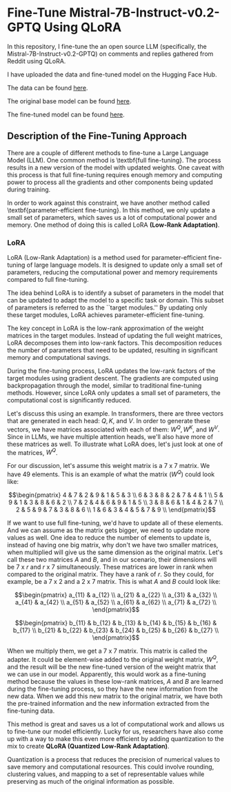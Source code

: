 # Fine-Tune Mistral-7B-Instruct-v0.2-GPTQ Using QLoRA

In this repository, I fine-tune the an open source LLM (specifically, the  Mistral-7B-Instruct-v0.2-GPTQ) on comments and replies gathered from Reddit using QLoRA.

I have uploaded the data and fine-tuned model on the Hugging Face Hub.

The data can be found [here](https://huggingface.co/datasets/hussenmi/reddit_comments).

The original base model can be found [here](https://huggingface.co/TheBloke/Mistral-7B-Instruct-v0.2-GPTQ).

The fine-tuned model can be found [here](https://huggingface.co/hussenmi/fungpt-ft).

## Description of the Fine-Tuning Approach

There are a couple of different methods to fine-tune a Large Language Model (LLM). One common method is \textbf{full fine-tuning}. The process results in a new version of the model with updated weights. One caveat with this process is that full fine-tuning requires enough memory and computing power to process all the gradients and other components being updated during training.

In order to work against this constraint, we have another method called \textbf{parameter-efficient fine-tuning}. In this method, we only update a small set of parameters, which saves us a lot of computational power and memory. One method of doing this is called LoRA **(Low-Rank Adaptation)**.

### LoRA

LoRA (Low-Rank Adaptation) is a method used for parameter-efficient fine-tuning of large language models. It is designed to update only a small set of parameters, reducing the computational power and memory requirements compared to full fine-tuning.

The idea behind LoRA is to identify a subset of parameters in the model that can be updated to adapt the model to a specific task or domain. This subset of parameters is referred to as the ``target modules.'' By updating only these target modules, LoRA achieves parameter-efficient fine-tuning.

The key concept in LoRA is the low-rank approximation of the weight matrices in the target modules. Instead of updating the full weight matrices, LoRA decomposes them into low-rank factors. This decomposition reduces the number of parameters that need to be updated, resulting in significant memory and computational savings.

During the fine-tuning process, LoRA updates the low-rank factors of the target modules using gradient descent. The gradients are computed using backpropagation through the model, similar to traditional fine-tuning methods. However, since LoRA only updates a small set of parameters, the computational cost is significantly reduced.

Let's discuss this using an example. In transformers, there are three vectors that are generated in each head: $Q, K$, and $V$. In order to generate these vectors, we have matrices associated with each of them: $W^Q, W^K$, and $W^V$. Since in LLMs, we have multiple attention heads, we'll also have more of these matrices as well. To illustrate what LoRA does, let's just look at one of the matrices, $W^Q$.

For our discussion, let's assume this weight matrix is a $7$ x $7$ matrix. We have 49 elements. This is an example of what the matrix ($W^Q$) could look like:


$$\begin{pmatrix}
4 & 7 & 2 & 9 & 1 & 5 & 3 \\
6 & 3 & 8 & 2 & 7 & 4 & 1 \\
5 & 9 & 1 & 3 & 8 & 6 & 2 \\
7 & 2 & 4 & 6 & 9 & 1 & 5 \\
3 & 8 & 6 & 1 & 4 & 2 & 7 \\
2 & 5 & 9 & 7 & 3 & 8 & 6 \\
1 & 6 & 3 & 4 & 5 & 7 & 9 \\
\end{pmatrix}$$


If we want to use full fine-tuning, we'd have to update all of these elements. And we can assume as the matrix gets bigger, we need to update more values as well. One idea to reduce the number of elements to update is, instead of having one big matrix, why don't we have two smaller matrices, when multiplied will give us the same dimension as the original matrix. Let's call these two matrices $A$ and $B$, and in our scenario, their dimensions will be $7$ x $r$ and $r$ x $7$ simultaneously. These matrices are lower in rank when compared to the original matrix. They have a rank of $r$. So they could, for example, be a $7$ x $2$ and a $2$ x $7$ matrix. This is what $A$ and $B$ could look like:

$$\begin{pmatrix}
a_{11} & a_{12} \\
a_{21} & a_{22} \\
a_{31} & a_{32} \\
a_{41} & a_{42} \\
a_{51} & a_{52} \\
a_{61} & a_{62} \\
a_{71} & a_{72} \\
\end{pmatrix}$$

$$\begin{pmatrix}
b_{11} & b_{12} & b_{13} & b_{14} & b_{15} & b_{16} & b_{17} \\
b_{21} & b_{22} & b_{23} & b_{24} & b_{25} & b_{26} & b_{27} \\
\end{pmatrix}$$


When we multiply them, we get a $7$ x $7$ matrix. This matrix is called the adapter. It could be element-wise added to the original weight matrix, $W^Q$, and the result will be the new fine-tuned version of the weight matrix that we can use in our model. Apparently, this would work as a fine-tuning method because the values in these low-rank matrices, $A$ and $B$ are learned during the fine-tuning process, so they have the new information from the new data. When we add this new matrix to the original matrix, we have both the pre-trained information and the new information extracted from the fine-tuning data.

This method is great and saves us a lot of computational work and allows us to fine-tune our model efficiently. Lucky for us, researchers have also come up with a way to make this even more efficient by adding quantization to the mix to create **QLoRA (Quantized Low-Rank Adaptation)**.

Quantization is a process that reduces the precision of numerical values to save memory and computational resources. This could involve rounding, clustering values, and mapping to a set of representable values while preserving as much of the original information as possible.
